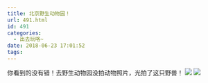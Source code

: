 ```yaml
---
title: 北京野生动物园！
url: 491.html
id: 491
categories:
  - 出去玩咯~
date: 2018-06-23 17:01:52
tags:
---
```


你看到的没有错！去野生动物园没拍动物照片，光拍了这只野兽！ [![](http://www.binkatherine.com/wordpress/wp-content/uploads/2018/08/IMG_2755-300x225.jpg)](http://www.binkatherine.com/wordpress/wp-content/uploads/2018/08/IMG_2755.jpg) [![](http://www.binkatherine.com/wordpress/wp-content/uploads/2018/08/IMG_2751-300x225.jpg)](http://www.binkatherine.com/wordpress/wp-content/uploads/2018/08/IMG_2751.jpg)